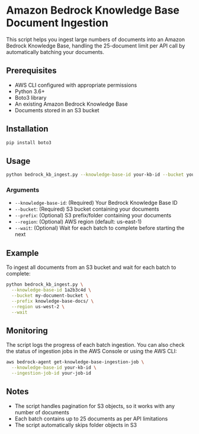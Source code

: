 # Amazon Bedrock Knowledge Base Document Ingestion

This script helps you ingest large numbers of documents into an Amazon Bedrock Knowledge Base, handling the 25-document limit per API call by automatically batching your documents.

## Prerequisites

- AWS CLI configured with appropriate permissions
- Python 3.6+
- Boto3 library
- An existing Amazon Bedrock Knowledge Base
- Documents stored in an S3 bucket

## Installation

```bash
pip install boto3
```

## Usage

```bash
python bedrock_kb_ingest.py --knowledge-base-id your-kb-id --bucket your-s3-bucket --prefix documents/
```

### Arguments

- `--knowledge-base-id`: (Required) Your Bedrock Knowledge Base ID
- `--bucket`: (Required) S3 bucket containing your documents
- `--prefix`: (Optional) S3 prefix/folder containing your documents
- `--region`: (Optional) AWS region (default: us-east-1)
- `--wait`: (Optional) Wait for each batch to complete before starting the next

## Example

To ingest all documents from an S3 bucket and wait for each batch to complete:

```bash
python bedrock_kb_ingest.py \
  --knowledge-base-id 1a2b3c4d \
  --bucket my-document-bucket \
  --prefix knowledge-base-docs/ \
  --region us-west-2 \
  --wait
```

## Monitoring

The script logs the progress of each batch ingestion. You can also check the status of ingestion jobs in the AWS Console or using the AWS CLI:

```bash
aws bedrock-agent get-knowledge-base-ingestion-job \
  --knowledge-base-id your-kb-id \
  --ingestion-job-id your-job-id
```

## Notes

- The script handles pagination for S3 objects, so it works with any number of documents
- Each batch contains up to 25 documents as per API limitations
- The script automatically skips folder objects in S3
